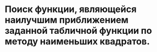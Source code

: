 # Поиск функции, являющейся наилучшим приближением заданной табличной функции по методу наименьших квадратов.
